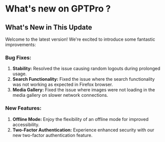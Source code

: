 # What's new on GPTPro ?
 

## What's New in This Update

Welcome to the latest version! We're excited to introduce some fantastic improvements:

### Bug Fixes:
1. **Stability:** Resolved the issue causing random logouts during prolonged usage.
2. **Search Functionality:** Fixed the issue where the search functionality was not working as expected in Firefox browser.
3. **Media Gallery:** Fixed the issue where images were not loading in the media gallery on slower network connections.

### New Features:
1. **Offline Mode:** Enjoy the flexibility of an offline mode for improved accessibility.
2. **Two-Factor Authentication:** Experience enhanced security with our new two-factor authentication feature. 
